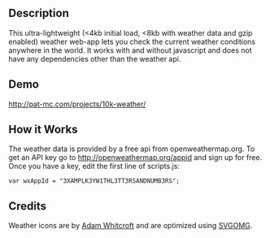 ## Description

This ultra-lightweight (<4kb initial load, <8kb with weather data and gzip enabled) weather web-app lets you check the current weather conditions anywhere in the world. It works with and without javascript and does not have any dependencies other than the weather api.

## Demo

http://pat-mc.com/projects/10k-weather/

## How it Works

The weather data is provided by a free api from openweathermap.org. To get an API key go to http://openweathermap.org/appid and sign up for free. Once you have a key, edit the first line of scripts.js:

`var wxAppId = "3XAMPLK3YW1THL3TT3RSANDNUMB3RS";`

## Credits

Weather icons are by [Adam Whitcroft](https://dribbble.com/shots/544084-Climacons) and are optimized using [SVGOMG](https://jakearchibald.github.io/svgomg/).